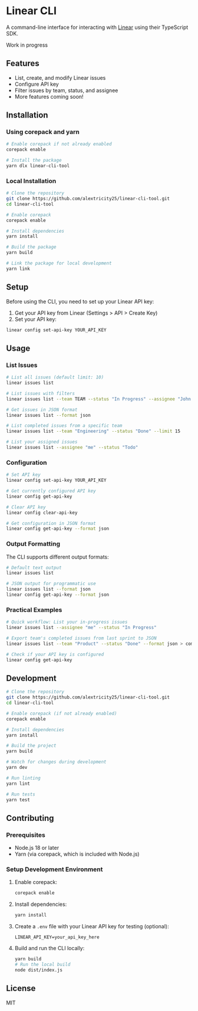 # Linear CLI

A command-line interface for interacting with [Linear](https://linear.app) using their TypeScript SDK.

Work in progress

## Features

- List, create, and modify Linear issues
- Configure API key
- Filter issues by team, status, and assignee
- More features coming soon!

## Installation

### Using corepack and yarn

```bash
# Enable corepack if not already enabled
corepack enable

# Install the package
yarn dlx linear-cli-tool
```

### Local Installation

```bash
# Clone the repository
git clone https://github.com/alextricity25/linear-cli-tool.git
cd linear-cli-tool

# Enable corepack
corepack enable

# Install dependencies
yarn install

# Build the package
yarn build

# Link the package for local development
yarn link
```

## Setup

Before using the CLI, you need to set up your Linear API key:

1. Get your API key from Linear (Settings > API > Create Key)
2. Set your API key:

```bash
linear config set-api-key YOUR_API_KEY
```

## Usage

### List Issues

```bash
# List all issues (default limit: 10)
linear issues list

# List issues with filters
linear issues list --team TEAM --status "In Progress" --assignee "John Doe" --limit 20

# Get issues in JSON format
linear issues list --format json

# List completed issues from a specific team
linear issues list --team "Engineering" --status "Done" --limit 15

# List your assigned issues
linear issues list --assignee "me" --status "Todo"
```

### Configuration

```bash
# Set API key
linear config set-api-key YOUR_API_KEY

# Get currently configured API key
linear config get-api-key

# Clear API key
linear config clear-api-key

# Get configuration in JSON format
linear config get-api-key --format json
```

### Output Formatting

The CLI supports different output formats:

```bash
# Default text output
linear issues list

# JSON output for programmatic use
linear issues list --format json
linear config get-api-key --format json
```

### Practical Examples

```bash
# Quick workflow: List your in-progress issues
linear issues list --assignee "me" --status "In Progress"

# Export team's completed issues from last sprint to JSON
linear issues list --team "Product" --status "Done" --format json > completed_issues.json

# Check if your API key is configured
linear config get-api-key
```

## Development

```bash
# Clone the repository
git clone https://github.com/alextricity25/linear-cli-tool.git
cd linear-cli-tool

# Enable corepack (if not already enabled)
corepack enable

# Install dependencies
yarn install

# Build the project
yarn build

# Watch for changes during development
yarn dev

# Run linting
yarn lint

# Run tests
yarn test
```

## Contributing

### Prerequisites

- Node.js 18 or later
- Yarn (via corepack, which is included with Node.js)

### Setup Development Environment

1. Enable corepack:
   ```bash
   corepack enable
   ```

2. Install dependencies:
   ```bash
   yarn install
   ```

3. Create a `.env` file with your Linear API key for testing (optional):
   ```
   LINEAR_API_KEY=your_api_key_here
   ```

4. Build and run the CLI locally:
   ```bash
   yarn build
   # Run the local build
   node dist/index.js
   ```

## License

MIT

